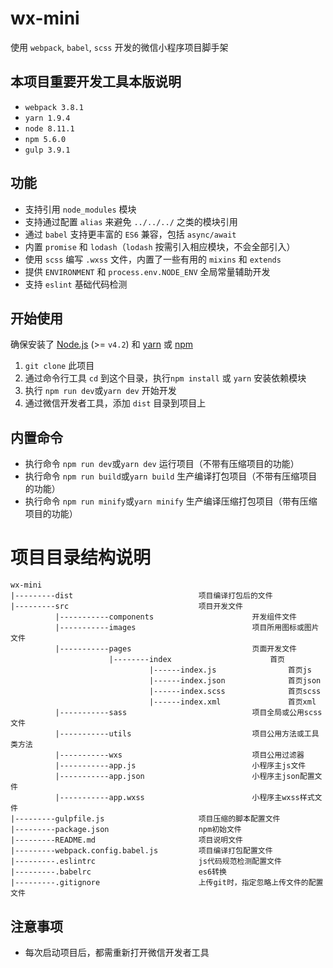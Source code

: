 # wx-mini

使用 `webpack`, `babel`, `scss` 开发的微信小程序项目脚手架

## 本项目重要开发工具本版说明

* `webpack 3.8.1`
* `yarn 1.9.4`
* `node 8.11.1`
* `npm 5.6.0`
* `gulp 3.9.1`

## 功能

* 支持引用 `node_modules` 模块
* 支持通过配置 `alias` 来避免 `../../../` 之类的模块引用
* 通过 `babel` 支持更丰富的 `ES6` 兼容，包括 `async/await`
* 内置 `promise` 和 `lodash`（`lodash` 按需引入相应模块，不会全部引入）
* 使用 `scss` 编写 `.wxss` 文件，内置了一些有用的 `mixins` 和 `extends`
* 提供 `ENVIRONMENT` 和 `process.env.NODE_ENV` 全局常量辅助开发
* 支持 `eslint` 基础代码检测

## 开始使用

确保安装了 [Node.js](https://nodejs.org/) (>= `v4.2`) 和 [yarn](https://yarnpkg.com) 或 [npm](https://www.npmjs.com/package/npm)

1.  `git clone` 此项目
2.  通过命令行工具 `cd` 到这个目录，执行`npm install` 或 `yarn` 安装依赖模块
3.  执行 `npm run dev`或`yarn dev` 开始开发
4.  通过微信开发者工具，添加 `dist` 目录到项目上

## 内置命令

* 执行命令  `npm run dev`或`yarn dev` 运行项目（不带有压缩项目的功能）
* 执行命令  `npm run build`或`yarn build` 生产编译打包项目（不带有压缩项目的功能）
* 执行命令  `npm run minify`或`yarn minify` 生产编译压缩打包项目（带有压缩项目的功能）

# 项目目录结构说明
``````
wx-mini
|---------dist                            项目编译打包后的文件
|---------src                             项目开发文件
          |-----------components                      开发组件文件
          |-----------images                          项目所用图标或图片文件
          |-----------pages                           页面开发文件
                      |--------index                      首页
                               |------index.js                首页js
                               |------index.json              首页json
                               |------index.scss              首页scss
                               |------index.xml               首页xml
          |-----------sass                            项目全局或公用scss文件
          |-----------utils                           项目公用方法或工具类方法
          |-----------wxs                             项目公用过滤器
          |-----------app.js                          小程序主js文件
          |-----------app.json                        小程序主json配置文件
          |-----------app.wxss                        小程序主wxss样式文件
|---------gulpfile.js                     项目压缩的脚本配置文件
|---------package.json                    npm初始文件
|---------README.md                       项目说明文件
|---------webpack.config.babel.js         项目编译打包配置文件
|---------.eslintrc                       js代码规范检测配置文件
|---------.babelrc                        es6转换
|---------.gitignore                      上传git时，指定忽略上传文件的配置文件
``````

## 注意事项
* 每次启动项目后，都需重新打开微信开发者工具